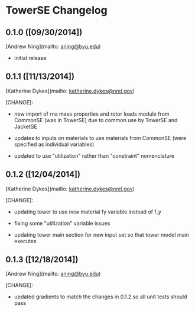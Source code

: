 # TowerSE Changelog

## 0.1.0 ([09/30/2014])

[Andrew Ning](mailto: aning@byu.edu)

- initial release

## 0.1.1 ([11/13/2014])

[Katherine Dykes](mailto: katherine.dykes@nrel.gov)

[CHANGE]:

- new import of rna mass properties and rotor loads module from CommonSE (was in TowerSE) due to common use by TowerSE and JacketSE

- updates to inputs on materials to use materials from CommonSE (were specified as individual variables)

- updated to use "utilization" rather than "constraint" nomenclature

## 0.1.2 ([12/04/2014])


[Katherine Dykes](mailto: katherine.dykes@nrel.gov)

[CHANGE]:

- updating tower to use new material fy variable instead of f_y

- fixing some "utilization" variable issues

- updating tower main section for new input set so that tower model main executes

## 0.1.3 ([12/18/2014])

[Andrew Ning](mailto: aning@byu.edu)

[CHANGE]:

- updated gradients to match the changes in 0.1.2 so all unit tests should pass